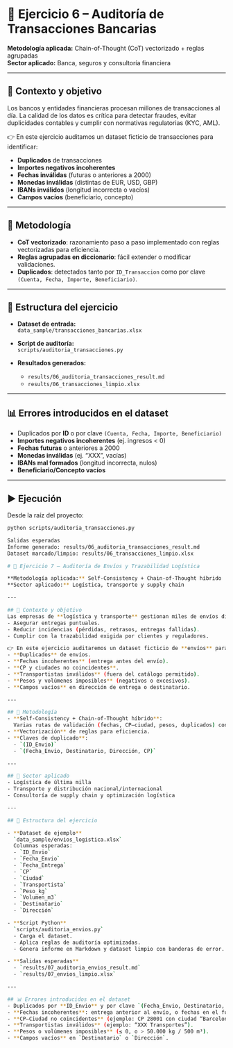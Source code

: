 # 📘 Ejercicio 6 – Auditoría de Transacciones Bancarias

**Metodología aplicada:** Chain-of-Thought (CoT) vectorizado + reglas agrupadas  
**Sector aplicado:** Banca, seguros y consultoría financiera  

---

## 🎯 Contexto y objetivo
Los bancos y entidades financieras procesan millones de transacciones al día. La calidad de los datos es crítica para detectar fraudes, evitar duplicidades contables y cumplir con normativas regulatorias (KYC, AML).  

👉 En este ejercicio auditamos un dataset ficticio de transacciones para identificar:  
- **Duplicados** de transacciones  
- **Importes negativos incoherentes**  
- **Fechas inválidas** (futuras o anteriores a 2000)  
- **Monedas inválidas** (distintas de EUR, USD, GBP)  
- **IBANs inválidos** (longitud incorrecta o vacíos)  
- **Campos vacíos** (beneficiario, concepto)  

---

## 🧠 Metodología
- **CoT vectorizado**: razonamiento paso a paso implementado con reglas vectorizadas para eficiencia.  
- **Reglas agrupadas en diccionario**: fácil extender o modificar validaciones.  
- **Duplicados**: detectados tanto por `ID_Transaccion` como por clave `(Cuenta, Fecha, Importe, Beneficiario)`.  

---

## 📂 Estructura del ejercicio
- **Dataset de entrada:**  
  `data_sample/transacciones_bancarias.xlsx`  

- **Script de auditoría:**  
  `scripts/auditoria_transacciones.py`  

- **Resultados generados:**  
  - `results/06_auditoria_transacciones_result.md`  
  - `results/06_transacciones_limpio.xlsx`  

---

## 📊 Errores introducidos en el dataset
- Duplicados por **ID** o por clave `(Cuenta, Fecha, Importe, Beneficiario)`  
- **Importes negativos incoherentes** (ej. ingresos < 0)  
- **Fechas futuras** o anteriores a 2000  
- **Monedas inválidas** (ej. “XXX”, vacías)  
- **IBANs mal formados** (longitud incorrecta, nulos)  
- **Beneficiario/Concepto vacíos**  

---

## ▶️ Ejecución
Desde la raíz del proyecto:  
```bash
python scripts/auditoria_transacciones.py

Salidas esperadas
Informe generado: results/06_auditoria_transacciones_result.md
Dataset marcado/limpio: results/06_transacciones_limpio.xlsx

# 📘 Ejercicio 7 – Auditoría de Envíos y Trazabilidad Logística

**Metodología aplicada:** Self-Consistency + Chain-of-Thought híbrido  
**Sector aplicado:** Logística, transporte y supply chain  

---

## 🎯 Contexto y objetivo
Las empresas de **logística y transporte** gestionan miles de envíos diarios. La calidad de los datos es crítica para:  
- Asegurar entregas puntuales.  
- Reducir incidencias (pérdidas, retrasos, entregas fallidas).  
- Cumplir con la trazabilidad exigida por clientes y reguladores.  

👉 En este ejercicio auditaremos un dataset ficticio de **envíos** para detectar:  
- **Duplicados** de envíos.  
- **Fechas incoherentes** (entrega antes del envío).  
- **CP y ciudades no coincidentes**.  
- **Transportistas inválidos** (fuera del catálogo permitido).  
- **Pesos y volúmenes imposibles** (negativos o excesivos).  
- **Campos vacíos** en dirección de entrega o destinatario.  

---

## 🧠 Metodología
- **Self-Consistency + Chain-of-Thought híbrido**:  
  Varias rutas de validación (fechas, CP–ciudad, pesos, duplicados) consolidadas por votación mayoritaria para reducir falsos positivos.  
- **Vectorización** de reglas para eficiencia.  
- **Claves de duplicado**:  
  - `(ID_Envio)`  
  - `(Fecha_Envio, Destinatario, Dirección, CP)`  

---

## 🚚 Sector aplicado
- Logística de última milla  
- Transporte y distribución nacional/internacional  
- Consultoría de supply chain y optimización logística  

---

## 📂 Estructura del ejercicio

- **Dataset de ejemplo**  
  `data_sample/envios_logistica.xlsx`  
  Columnas esperadas:  
  - `ID_Envio`  
  - `Fecha_Envio`  
  - `Fecha_Entrega`  
  - `CP`  
  - `Ciudad`  
  - `Transportista`  
  - `Peso_kg`  
  - `Volumen_m3`  
  - `Destinatario`  
  - `Dirección`  

- **Script Python**  
  `scripts/auditoria_envios.py`  
  - Carga el dataset.  
  - Aplica reglas de auditoría optimizadas.  
  - Genera informe en Markdown y dataset limpio con banderas de error.  

- **Salidas esperadas**  
  - `results/07_auditoria_envios_result.md`  
  - `results/07_envios_limpio.xlsx`  

---

## 📊 Errores introducidos en el dataset
- Duplicados por **ID_Envio** y por clave `(Fecha_Envio, Destinatario, Dirección, CP)`.  
- **Fechas incoherentes**: entrega anterior al envío, o fechas en el futuro extremo (ej. año 2050).  
- **CP–Ciudad no coincidentes** (ejemplo: CP 28001 con ciudad “Barcelona”).  
- **Transportistas inválidos** (ejemplo: “XXX Transportes”).  
- **Pesos o volúmenes imposibles** (≤ 0, o > 50.000 kg / 500 m³).  
- **Campos vacíos** en `Destinatario` o `Dirección`.  
